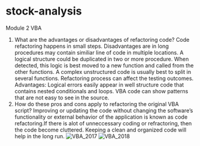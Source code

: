 # stock-analysis
Module 2 VBA
1. What are the advantages or disadvantages of refactoring code?
Code refactoring happens in small steps.
Disadvantages are in long procedures may contain similiar line of code in multiple locations. A logical structure could be duplicated in two or more procedure. When detected, this logic is best moved to a new function and called from the other functions. A complex unstructured code is usually best to split in several functions.
Refactoring process can affect the testing outcomes.
Advantages:
Logical errors easily appear in well structure code that contains nested conditionals and loops. VBA code can show patterns that are not easy to see in the source.
2. How do these pros and cons apply to refactoring the original VBA script?
Improving or updating the code without changing the software’s functionality or external behavior of the application is known as code refactoring.If there is alot of unneccessary coding or refractoring, then the code become cluttered. Keeping a clean and organized code will help in the long run.
![VBA_2017](https://user-images.githubusercontent.com/82242081/137231734-a9bbcd87-d8cc-476c-8dee-92cd71c0bd6b.PNG)
![VBA_2018](https://user-images.githubusercontent.com/82242081/137231745-3f8dd1b5-ce82-4864-8e79-8be01e9e6031.PNG)
